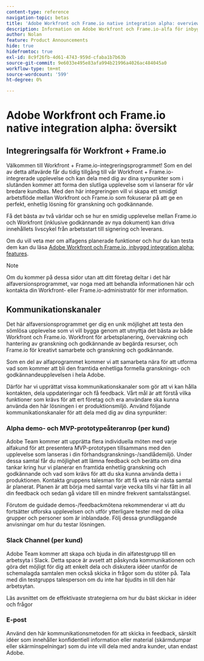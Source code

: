 ```yaml
---
content-type: reference
navigation-topic: betas
title: 'Adobe Workfront och Frame.io native integration alpha: overview'
description: Information om Adobe Workfront och Frame.io-alfa för inbyggd integrering
author: Nolan
feature: Product Announcements
hide: true
hidefromtoc: true
exl-id: 8c9f26fb-4d61-4743-959d-cfaba1b7b63b
source-git-commit: 9e6033e495e83afa994b21996a4026ac484045a0
workflow-type: tm+mt
source-wordcount: '599'
ht-degree: 0%

---
```


# Adobe Workfront och Frame.io native integration alpha: översikt

## Integreringsalfa för Workfront + Frame.io

Välkommen till Workfront + Frame.io-integreringsprogrammet! Som en del av detta alfavärde får du tidig tillgång till vår Workfront + Frame.io-integrerade upplevelse och kan dela med dig av dina synpunkter som i slutänden kommer att forma den slutliga upplevelse som vi lanserar för vår bredare kundbas. Med den här integreringen vill vi skapa ett smidigt arbetsflöde mellan Workfront och Frame.io som fokuserar på att ge en perfekt, enhetlig lösning för granskning och godkännande.

Få det bästa av två världar och se hur en smidig upplevelse mellan Frame.io och Workfront (inklusive godkännande av nya dokument) kan driva innehållets livscykel från arbetsstart till signering och leverans.


Om du vill veta mer om alfagens planerade funktioner och hur du kan testa dem kan du läsa [Adobe Workfront och Frame.io, inbyggd integration alpha: features](/help/quicksilver/product-announcements/betas/frame-io-wf-integration-alpha/frame-io-wf-integration-alpha-features.md).

>[!NOTE]
>
>Om du kommer på dessa sidor utan att ditt företag deltar i det här alfaversionsprogrammet, var noga med att behandla informationen här och kontakta din Workfront- eller Frame.io-administratör för mer information.

## Kommunikationskanaler

Det här alfaversionsprogrammet ger dig en unik möjlighet att testa den sömlösa upplevelse som vi vill bygga genom att utnyttja det bästa av både Workfront och Frame.io. Workfront för arbetsplanering, övervakning och hantering av granskning och godkännande av begärda resurser, och Frame.io för kreativt samarbete och granskning och godkännande.

Som en del av alfaprogrammet kommer vi att samarbeta nära för att utforma vad som kommer att bli den framtida enhetliga formella gransknings- och godkännandeupplevelsen i hela Adobe.

Därför har vi upprättat vissa kommunikationskanaler som gör att vi kan hålla kontakten, dela uppdateringar och få feedback. Vårt mål är att förstå vilka funktioner som krävs för att ert företag och era användare ska kunna använda den här lösningen i er produktionsmiljö. Använd följande kommunikationskanaler för att dela med dig av dina synpunkter:

### Alpha demo- och MVP-prototypeåteranrop (per kund)

Adobe Team kommer att upprätta flera individuella möten med varje alfakund för att presentera MVP-prototypen tillsammans med den upplevelse som lanseras i din förhandsgransknings-/sandlådemiljö. Under dessa samtal får du möjlighet att lämna feedback och berätta om dina tankar kring hur vi planerar en framtida enhetlig granskning och godkännande och vad som krävs för att du ska kunna använda detta i produktionen. Kontakta gruppens talesman för att få veta när nästa samtal är planerat. Planen är att börja med samtal varje vecka tills vi har fått in all din feedback och sedan gå vidare till en mindre frekvent samtalsstängsel.

Förutom de guidade demos-/feedbackmötena rekommenderar vi att du fortsätter utforska upplevelsen och utför ytterligare tester med de olika grupper och personer som är inblandade. Följ dessa grundläggande anvisningar om hur du testar lösningen.

### Slack Channel (per kund)

Adobe Team kommer att skapa och bjuda in din alfatestgrupp till en arbetsyta i Slack. Detta space är avsett att påskynda kommunikationen och göra det möjligt för dig att enkelt dela och diskutera idéer utanför de schemalagda samtalen men också skicka in frågor som du stöter på. Tala med din testgrupps talesperson om du inte har bjudits in till den här arbetsytan.

Läs avsnittet om de effektivaste strategierna om hur du bäst skickar in idéer och frågor

### E-post

Använd den här kommunikationsmetoden för att skicka in feedback, särskilt idéer som innehåller konfidentiell information eller material (skärmdumpar eller skärminspelningar) som du inte vill dela med andra kunder, utan endast Adobe.


<!--
## Send feedback 

We value your input and believe that your perspective is crucial in helping us create the best experience possible. Because we're specifically looking at understanding what capabilities would be required to have you adopt the solution in Production, please   

Mention it during our regular demo/feedback calls 

Share it on our alpha program slack channel  

Or send it via e-mail to ossmann@adobe.com 

### How to best submit ideas 

Please try to give as much context as possible by describing 

The goal you want to achieve (aka "Job-to-be-done") 

the problem that keeps you from achieving this goal 

how a potential solution could look like 

Don't forget to include screenshots or screen recordings as well as examples to best describe your idea.  

## How to best submit issues / bugs 

In case you discover any issues or bugs please share them via our Slack channel so it's easier for the team to ask questions and have them resolved as soon as possible. 

Please try to give as much context as possible by answering the following questions: 

What did you expect to happen? 

What really happened? 

Steps to reproduce the issue?  

Please attach a screenshot if possible -->
